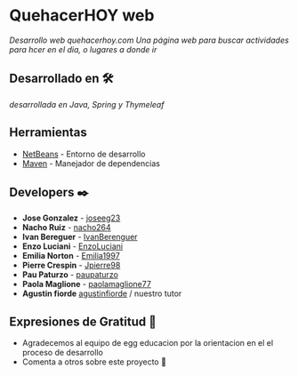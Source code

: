 # QuehacerHOY web

_Desarrollo web quehacerhoy.com Una página web para buscar actividades para hcer en el dia, o lugares a donde ir_

## Desarrollado en 🛠️
_desarrollada en Java, Spring y Thymeleaf_


## Herramientas

* [NetBeans](https://netbeans.org/) - Entorno de desarrollo
* [Maven](https://maven.apache.org/) - Manejador de dependencias

## Developers ✒️

* **Jose Gonzalez** -  [joseeg23](https://github.com/joseeg23)
* **Nacho Ruiz** - [nacho264](https://github.com/nacho264)
* **Ivan Bereguer** - [IvanBerenguer](https://github.com/IvanBerenguer)
* **Enzo Luciani** - [EnzoLuciani](https://github.com/EnzoLuciani)
* **Emilia Norton** - [Emilia1997](https://github.com/Emilia1997)
* **Pierre Crespin** - [Jpierre98](https://github.com/Jpierre98)
* **Pau Paturzo** - [paupaturzo](https://github.com/paupaturzo)
* **Paola Maglione** - [paolamaglione77](https://github.com/paolamaglione77)
* **Agustin fiorde**  [agustinfiorde](https://github.com/agustinfiorde/agustinfiorde) / nuestro tutor


## Expresiones de Gratitud 🎁
* Agradecemos al equipo de egg educacion por la orientacion en el el proceso de desarrollo
* Comenta a otros sobre este proyecto 📢
